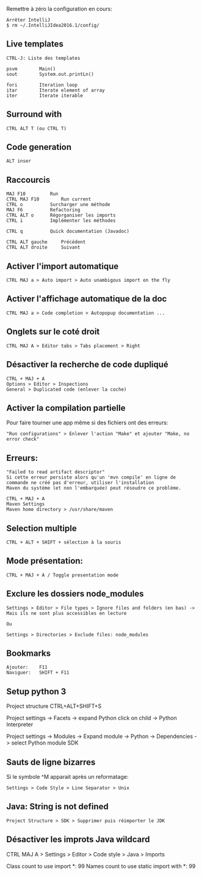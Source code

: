 

Remettre à zéro la configuration en cours:

	Arrêter IntelliJ
	$ rm ~/.IntelliJIdea2016.1/config/

## Live templates

	CTRL-J:	Liste des templates

	psvm		Main()
	sout 		System.out.printLn()
	
	fori		Iteration loop
	itar		Iterate element of array
	iter		Iterate iterable

## Surround with

	CTRL ALT T (ou CTRL T)

## Code generation

	ALT inser

## Raccourcis

	MAJ F10			Run
	CTRL MAJ F10		Run current
	CTRL o			Surcharger une méthode
	MAJ F6			Refactoring
	CTRL ALT o		Régorganiser les imports
	CTRL i			Implémenter les méthodes

	CTRL q			Quick documentation (Javadoc)

	CTRL ALT gauche		Précédent
	CTRL ALT droite		Suivant

## Activer l'import automatique

	CTRL MAJ a > Auto import > Auto unambigous import on the fly

## Activer l'affichage automatique de la doc

	CTRL MAJ a > Code completion > Autopopup documentation ...

## Onglets sur le coté droit

	CTRL MAJ A > Editor tabs > Tabs placement > Right

## Désactiver la recherche de code dupliqué

	CTRL + MAJ + A
	Options > Editor > Inspections
	General > Duplicated code (enlever la coche)

## Activer la compilation partielle

Pour faire tourner une app même si des fichiers ont des erreurs:

	"Run configurations" > Enlever l'action "Make" et ajouter "Make, no error check"

## Erreurs:

	"Failed to read artifact descriptor"
	Si cette erreur persiste alors qu'un 'mvn compile' en ligne de commande ne créé pas d'erreur, utiliser l'installation 
	Maven du système (et non l'embarquée) peut résoudre ce problème.
	
	CTRL + MAJ + A 
	Maven Settings
	Maven home directory > /usr/share/maven

## Selection multiple
	
	CTRL + ALT + SHIFT + sélection à la souris

## Mode présentation:

	CTRL + MAJ + A / Toggle presentation mode

## Exclure les dossiers node_modules

	Settings > Editor > File types > Ignore files and folders (en bas) -> Mais ils ne sont plus accessibles en lecture

	Ou

	Settings > Directories > Exclude files: node_modules

## Bookmarks

	Ajouter: 	F11
	Naviguer: 	SHIFT + F11

## Setup python 3

Project structure CTRL+ALT+SHIFT+S

Project settings -> Facets -> expand Python click on child -> Python Interpreter

Project settings -> Modules -> Expand module -> Python -> Dependencies -> select Python module SDK


## Sauts de ligne bizarres

Si le symbole ^M apparait après un reformatage:

	Settings > Code Style > Line Separator > Unix


## Java: String is not defined

	Project Structure > SDK > Supprimer puis réimporter le JDK


## Désactiver les improts Java wildcard

  CTRL MAJ A > Settings > Editor > Code style > Java > Imports

  Class count to use import *: 99
  Names count to use static import with *: 99
